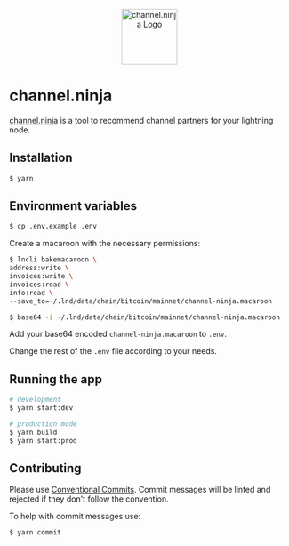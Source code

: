 <p align="center">
  <a href="https://channel.ninja" target="blank"><img src="https://channel.ninja/logo192.png" width="100" alt="channel.ninja Logo" /></a>
</p>

# channel.ninja

<a href='https://channel.ninja'>channel.ninja</a> is a tool to recommend channel partners for your lightning node.

## Installation

```bash
$ yarn
```

## Environment variables

```bash
$ cp .env.example .env
```

Create a macaroon with the necessary permissions:

```bash
$ lncli bakemacaroon \
address:write \
invoices:write \
invoices:read \
info:read \
--save_to=~/.lnd/data/chain/bitcoin/mainnet/channel-ninja.macaroon

$ base64 -i ~/.lnd/data/chain/bitcoin/mainnet/channel-ninja.macaroon
```

Add your base64 encoded `channel-ninja.macaroon` to `.env`.

Change the rest of the `.env` file according to your needs.

## Running the app

```bash
# development
$ yarn start:dev

# production mode
$ yarn build
$ yarn start:prod
```

## Contributing

Please use <a href='https://www.conventionalcommits.org/en/v1.0.0/'>Conventional Commits</a>. Commit messages will be linted and rejected if they don't follow the convention.

To help with commit messages use:

```bash
$ yarn commit
```
